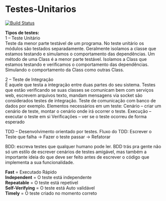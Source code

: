 # Testes-Unitarios

[![Build Status](https://travis-ci.com/MouseWeb/Testes-Unitarios.svg?token=SVQ6qaqytuHQj7JUqV1y&branch=master)](https://travis-ci.com/MouseWeb/Testes-Unitarios)

<b>Tipos de testes:</b><br>
  1 – Teste Unitário<br>
    Teste da menor parte testável de um programa.
    No teste unitário os módulos são testados separadamente. Geralmente isolamos a classe que estamos testando e simulamos o comportamento das dependências.
    Um método de uma Class é a menor parte testável.
    Isolamos a Class que estamos testando e verificamos o comportamento das dependências.
    Simulando o comportamento da Class como outras Class.

  2 – Teste de Integração<br>
    É aquele que testa a integração entre duas partes do seu sistema. Testes que estão verificando se suas classes se comunicam bem com serviços web, escrevem arquivos texto, mandam mensagens via socket são considerados testes de integração.
    Teste de comunicação com banco de dados por exemplo.
    Elementos necessários em um teste:
    Cenário – criar um cenário de teste, montar o cenário onde irá ocorrer o teste.
    Execução – executar o teste em si
    Verificações – ver se o teste ocorreu de forma esperado

  TDD – Desenvolvimento orientado por testes.
  Fluxo do TDD:
  Escrever o Teste que falha -> Fazer o teste passar -> Refatorar

  BDD: escreva testes que qualquer humano pode ler. BDD trás pra gente não só um estilo de escrever cenários de testes amigável, mas também a importante ideia do que deve ser feito antes de escrever o código que implementa a sua funcionalidade.

 <b>Fast</b> = Executado Rápido <br>
 <b>Independent</b> =  O teste está independente <br>
 <b>Repeatable</b> = O teste está repetível <br>
 <b>Self-Verifying</b> = O teste está Auto validável <br>
 <b>Timely</b> = O teste criado no momento correto <br>




